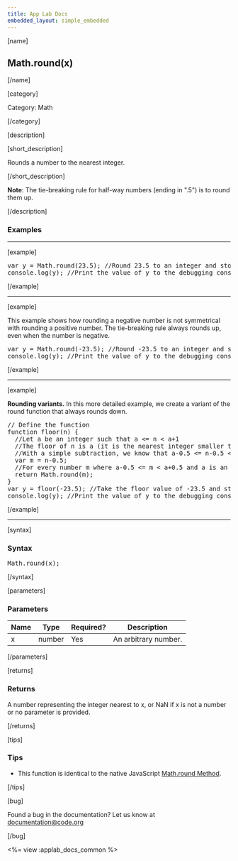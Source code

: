 ```yaml
---
title: App Lab Docs
embedded_layout: simple_embedded
---
```


[name]

## Math.round(x)

[/name]


[category]

Category: Math

[/category]

[description]

[short_description]

Rounds a number to the nearest integer.

[/short_description]

**Note**: The tie-breaking rule for half-way numbers (ending in ".5") is to round them up.

[/description]

### Examples
____________________________________________________

[example]

<pre>
var y = Math.round(23.5); //Round 23.5 to an integer and store the value in variable y
console.log(y); //Print the value of y to the debugging console, in this case "24"
</pre>

[/example]

____________________________________________________

[example]

This example shows how rounding a negative number is not symmetrical with rounding a positive number. The tie-breaking rule always rounds up, even when the number is negative.
<pre>
var y = Math.round(-23.5); //Round -23.5 to an integer and store the value in variable y
console.log(y); //Print the value of y to the debugging console, in this case "-23"
</pre>

[/example]

____________________________________________________

[example]

**Rounding variants.** In this more detailed example, we create a variant of the round function that always rounds down.
<pre>
// Define the function
function floor(n) {
  //Let a be an integer such that a <= n < a+1
  //The floor of n is a (it is the nearest integer smaller than n)
  //With a simple subtraction, we know that a-0.5 <= n-0.5 < a+0.5
  var m = n-0.5;
  //For every number m where a-0.5 <= m < a+0.5 and a is an integer, Math.round(m) = a
  return Math.round(m);
}
var y = floor(-23.5); //Take the floor value of -23.5 and store it in variable y
console.log(y); //Print the value of y to the debugging console, in this case "-24"
</pre>


[/example]

____________________________________________________

[syntax]

### Syntax
<pre>
Math.round(x);
</pre>

[/syntax]

[parameters]

### Parameters

| Name  | Type | Required? | Description |
|-----------------|------|-----------|-------------|
| x | number | Yes | An arbitrary number.  |

[/parameters]

[returns]

### Returns
A number representing the integer nearest to x, or NaN if x is not a number or no parameter is provided.

[/returns]

[tips]

### Tips
- This function is identical to the native JavaScript [Math.round Method](https://developer.mozilla.org/en-US/docs/Web/JavaScript/Reference/Global_Objects/Math/round).

[/tips]

[bug]

Found a bug in the documentation? Let us know at documentation@code.org

[/bug]

<%= view :applab_docs_common %>
